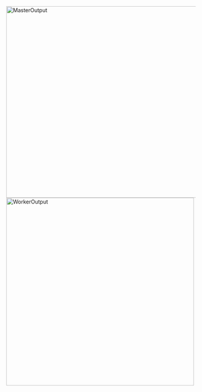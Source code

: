 <img width="509" alt="MasterOutput" src="https://github.com/user-attachments/assets/2c49288e-14ce-46a3-beeb-911650183fb6">
<img width="499" alt="WorkerOutput" src="https://github.com/user-attachments/assets/300c3445-281f-4970-b2f1-95d792b52727">
